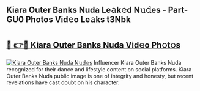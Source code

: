## Kiara Outer Banks Nuda Le𝚊k𝚎d N𝚞𝚍es - Part-GU0 Photos Vid𝚎o Le𝚊ks t3Nbk

# <h2><a href="http://fbfcmzx.evod.top/?m=Kiara+Outer+Banks+Nuda">🔗 👉🔴 Kiara Outer Banks Nuda Vid𝚎o Ph𝚘t𝚘s</a></h2>

[![Kiara Outer Banks Nuda N𝚞d𝚎s](https://i.imgur.com/8V9OHl7.gif)](http://fbfcmzx.evod.top/?m=Kiara+Outer+Banks+Nuda)
Influencer Kiara Outer Banks Nuda recognized for their dance and lifestyle content on social platforms. Kiara Outer Banks Nuda public image is one of integrity and honesty, but recent revelations have cast doubt on his character. 
